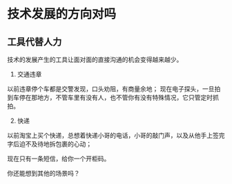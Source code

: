 # 技术发展的方向对吗

## 工具代替人力

技术的发展产生的工具让面对面的直接沟通的机会变得越来越少。

1. 交通违章

以前违章停个车都是交警发现，口头劝阻，有商量余地；
现在电子探头，一旦拍到车停在那地方，不管车里有没有人，也不管你有没有特殊情况，它只管定时抓拍。

2. 快递

以前淘宝上买个快递，总想着快递小哥的电话，小哥的敲门声，以及从他手上签完字后迫不及待地拆包裹的心动；

现在只有一条短信，给你一个开柜码。

你还能想到其他的场景吗？
